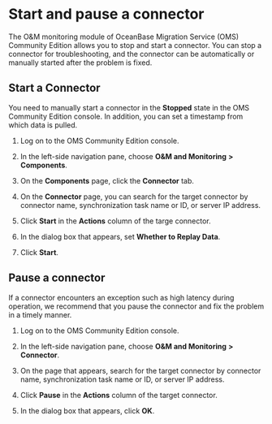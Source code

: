 # Start and pause a connector 

The O\&M monitoring module of OceanBase Migration Service (OMS) Community Edition allows you to stop and start a connector. You can stop a connector for troubleshooting, and the connector can be automatically or manually started after the problem is fixed. 

## Start a Connector 

You need to manually start a connector in the **Stopped** state in the OMS Community Edition console. In addition, you can set a timestamp from which data is pulled. 

1. Log on to the OMS Community Edition console.

2. In the left-side navigation pane, choose **O\&M and Monitoring** **\>** **Components**.


3. On the **Components** page, click the **Connector** tab.

4. On the **Connector** page, you can search for the target connector by connector name, synchronization task name or ID, or server IP address. 

5. Click **Start** in the **Actions** column of the targe connector.

6. In the dialog box that appears, set **Whether to Replay Data**. 


7. Click **Start**.

## Pause a connector 

If a connector encounters an exception such as high latency during operation, we recommend that you pause the connector and fix the problem in a timely manner. 

1. Log on to the OMS Community Edition console.

   

2. In the left-side navigation pane, choose **O\&M and Monitoring** **\>** **Connector**.

   

3. On the page that appears, search for the target connector by connector name, synchronization task name or ID, or server IP address. 

4. Click **Pause** in the **Actions** column of the target connector.


5. In the dialog box that appears, click **OK**.
